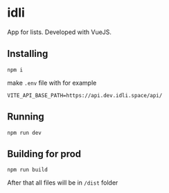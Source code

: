 # idli
App for lists.
Developed with VueJS.

## Installing

```
npm i
```

make `.env` file with for example
```
VITE_API_BASE_PATH=https://api.dev.idli.space/api/
```

## Running

```
npm run dev
````

## Building for prod

```
npm run build
```
After that all files will be in `/dist` folder
